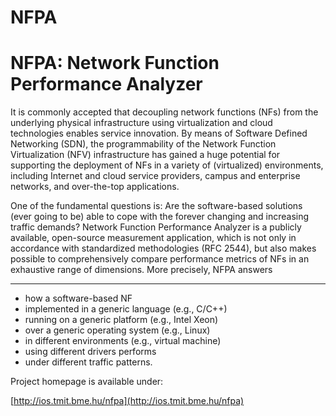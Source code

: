 # NFPA
NFPA: Network Function Performance Analyzer
=======

It is commonly accepted that decoupling network functions (NFs) from the underlying physical 
infrastructure using virtualization and cloud technologies enables service innovation. 
By means of Software Defined Networking (SDN), the programmability of the Network Function 
Virtualization (NFV) infrastructure has gained a huge potential for supporting the deployment 
of NFs in a variety of (virtualized) environments, including Internet and cloud service providers, 
campus and enterprise networks, and over-the-top applications.

One of the fundamental questions is: 
Are the software-based solutions (ever going to be) able to cope with the forever changing and increasing traffic demands? Network Function Performance Analyzer is a publicly available, open-source measurement application, which is not only in accordance with standardized methodologies (RFC 2544), but also makes possible to comprehensively compare performance metrics of NFs in an exhaustive range of dimensions. More precisely, NFPA answers

-------
 - how a software-based NF
 - implemented in a generic language (e.g., C/C++)
 - running on a generic platform (e.g., Intel Xeon)
 - over a generic operating system (e.g., Linux)
 - in different environments (e.g., virtual machine)
 - using different drivers performs
 - under different traffic patterns.



Project homepage is available under:

[http://ios.tmit.bme.hu/nfpa](http://ios.tmit.bme.hu/nfpa)

